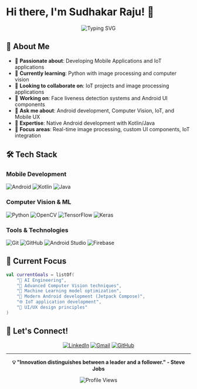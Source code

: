 # Hi there, I'm Sudhakar Raju! 👋

<div align="center">
  <img src="https://readme-typing-svg.herokuapp.com?font=Fira+Code&pause=1000&color=2E9EF7&center=true&vCenter=true&width=600&lines=Mobile+App+Developer;Computer+Vision+Enthusiast;IoT+%26+ML+Developer;Always+Learning+New+Technologies" alt="Typing SVG" />
</div>

## 🚀 About Me

- 👀 **Passionate about**: Developing Mobile Applications and IoT applications
- 🌱 **Currently learning**: Python with image processing and computer vision
- 💞️ **Looking to collaborate on**: IoT projects and image processing applications
- 🔭 **Working on**: Face liveness detection systems and Android UI components
- 💬 **Ask me about**: Android development, Computer Vision, IoT, and Mobile UX
- 📱 **Expertise**: Native Android development with Kotlin/Java
- 🎯 **Focus areas**: Real-time image processing, custom UI components, IoT integration

## 🛠️ Tech Stack

### Mobile Development
![Android](https://img.shields.io/badge/Android-3DDC84?style=for-the-badge&logo=android&logoColor=white)
![Kotlin](https://img.shields.io/badge/kotlin-%230095D5.svg?style=for-the-badge&logo=kotlin&logoColor=white)
![Java](https://img.shields.io/badge/java-%23ED8B00.svg?style=for-the-badge&logo=java&logoColor=white)

### Computer Vision & ML
![Python](https://img.shields.io/badge/python-3670A0?style=for-the-badge&logo=python&logoColor=ffdd54)
![OpenCV](https://img.shields.io/badge/opencv-%23white.svg?style=for-the-badge&logo=opencv&logoColor=white)
![TensorFlow](https://img.shields.io/badge/TensorFlow-%23FF6F00.svg?style=for-the-badge&logo=TensorFlow&logoColor=white)
![Keras](https://img.shields.io/badge/Keras-%23D00000.svg?style=for-the-badge&logo=Keras&logoColor=white)

### Tools & Technologies
![Git](https://img.shields.io/badge/git-%23F05033.svg?style=for-the-badge&logo=git&logoColor=white)
![GitHub](https://img.shields.io/badge/github-%23121011.svg?style=for-the-badge&logo=github&logoColor=white)
![Android Studio](https://img.shields.io/badge/Android%20Studio-3DDC84.svg?style=for-the-badge&logo=android-studio&logoColor=white)
![Firebase](https://img.shields.io/badge/firebase-%23039BE5.svg?style=for-the-badge&logo=firebase)

## 🎯 Current Focus

```kotlin
val currentGoals = listOf(
    "🚀 AI Engineering",
    "🔬 Advanced Computer Vision techniques",
    "🤖 Machine Learning model optimization",
    "📱 Modern Android development (Jetpack Compose)",
    "🌐 IoT application development",
    "🎨 UI/UX design principles"
)
```
## 🤝 Let's Connect!

<div align="center">

[![LinkedIn](https://img.shields.io/badge/LinkedIn-%230077B5.svg?style=for-the-badge&logo=linkedin&logoColor=white)](https://linkedin.com/in/sudhakar-raju)
[![Gmail](https://img.shields.io/badge/Gmail-D14836?style=for-the-badge&logo=gmail&logoColor=white)](mailto:sudhakar.r08@gmail.com)
[![GitHub](https://img.shields.io/badge/github-%23121011.svg?style=for-the-badge&logo=github&logoColor=white)](https://github.com/sudhakar-r08)

</div>

---

<div align="center">

**💡 "Innovation distinguishes between a leader and a follower." - Steve Jobs**

![Profile Views](https://komarev.com/ghpvc/?username=sudhakar-r08&color=blueviolet&style=for-the-badge)

</div>
